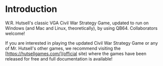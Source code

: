 # Introduction
W.R. Hutsell's classic VGA Civil War Strategy Game, updated to run on Windows (and Mac and Linux, theoretically), by using QB64. Collaborators welcome!

If you are interested in playing the updated Civil War Strategy Game or any of Mr. Hutsell's other games, we recommend visiting the [https://hutsellgames.com/](official site) where the games have been released for free and full documentation is available!
